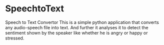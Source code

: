 # SpeechtoText
Speech to Text Convertor
This is a simple python application that converts any audio-speech file into text. And further it analyses it to detect the sentiment shown by the speaker like whether he is angry or happy or stressed.  
